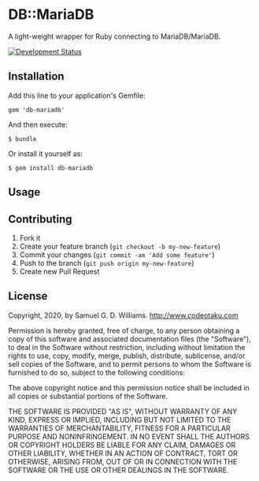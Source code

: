 # DB::MariaDB

A light-weight wrapper for Ruby connecting to MariaDB/MariaDB.

[![Development Status](https://github.com/socketry/db-mariadb/workflows/Development/badge.svg)](https://github.com/socketry/db-mariadb/actions?workflow=Development)

## Installation

Add this line to your application's Gemfile:

    gem 'db-mariadb'

And then execute:

    $ bundle

Or install it yourself as:

    $ gem install db-mariadb

## Usage

## Contributing

1.  Fork it
2.  Create your feature branch (`git checkout -b my-new-feature`)
3.  Commit your changes (`git commit -am 'Add some feature'`)
4.  Push to the branch (`git push origin my-new-feature`)
5.  Create new Pull Request

## License

Copyright, 2020, by Samuel G. D. Williams. <http://www.codeotaku.com>

Permission is hereby granted, free of charge, to any person obtaining a copy
of this software and associated documentation files (the "Software"), to deal
in the Software without restriction, including without limitation the rights
to use, copy, modify, merge, publish, distribute, sublicense, and/or sell
copies of the Software, and to permit persons to whom the Software is
furnished to do so, subject to the following conditions:

The above copyright notice and this permission notice shall be included in
all copies or substantial portions of the Software.

THE SOFTWARE IS PROVIDED "AS IS", WITHOUT WARRANTY OF ANY KIND, EXPRESS OR
IMPLIED, INCLUDING BUT NOT LIMITED TO THE WARRANTIES OF MERCHANTABILITY,
FITNESS FOR A PARTICULAR PURPOSE AND NONINFRINGEMENT. IN NO EVENT SHALL THE
AUTHORS OR COPYRIGHT HOLDERS BE LIABLE FOR ANY CLAIM, DAMAGES OR OTHER
LIABILITY, WHETHER IN AN ACTION OF CONTRACT, TORT OR OTHERWISE, ARISING FROM,
OUT OF OR IN CONNECTION WITH THE SOFTWARE OR THE USE OR OTHER DEALINGS IN
THE SOFTWARE.
